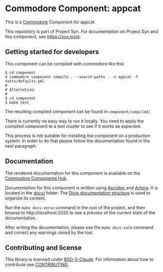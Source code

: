 # Commodore Component: appcat

This is a [Commodore][commodore] Component for appcat.

This repository is part of Project Syn.
For documentation on Project Syn and this component, see https://syn.tools.

## Getting started for developers

This component can be compiled with commodore like this:

```
$ cd component
$ commodore component compile . --search-paths . -n appcat -f tests/defaults.yml
#
# Alternative:
#
$ cd component
$ make test
```

The resulting compiled component can be found in `component/compiled/`.

There is currently no easy way to run it locally. You need to apply the compiled component to a test cluster to see if it works as expected.

This process is not suitable for installing the component on a production system. In order to do that please follow the documentation found in the next paragraph.

## Documentation

The rendered documentation for this component is available on the [Commodore Components Hub](https://hub.syn.tools/appcat).

Documentation for this component is written using [Asciidoc][asciidoc] and [Antora][antora].
It is located in the [docs/](docs) folder.
The [Divio documentation structure](https://documentation.divio.com/) is used to organize its content.

Run the `make docs-serve` command in the root of the project, and then browse to http://localhost:2020 to see a preview of the current state of the documentation.

After writing the documentation, please use the `make docs-vale` command and correct any warnings raised by the tool.

## Contributing and license

This library is licensed under [BSD-3-Clause](LICENSE).
For information about how to contribute see [CONTRIBUTING](CONTRIBUTING.md).

[commodore]: https://syn.tools/commodore/
[asciidoc]: https://asciidoctor.org/
[antora]: https://antora.org/
